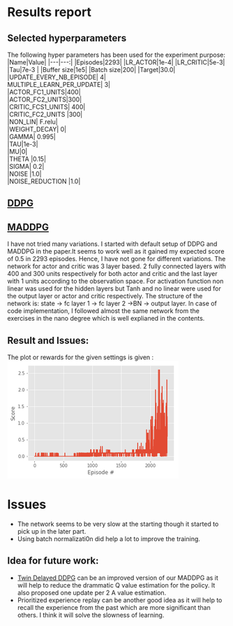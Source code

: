 # Results report

## Selected hyperparameters
The following hyper parameters has been used for the experiment purpose:
|Name|Value|
|---|---:|
|Episodes|2293|
|LR_ACTOR|1e-4|
|LR_CRITIC|5e-3|
|Tau|7e-3 |
|Buffer size|1e5|
|Batch size|200|
|Target|30.0|
|UPDATE_EVERY_NB_EPISODE| 4|        
MULTIPLE_LEARN_PER_UPDATE| 3|   
|ACTOR_FC1_UNITS|400|       
|ACTOR_FC2_UNITS|300|        
|CRITIC_FCS1_UNITS| 400|      
|CRITIC_FC2_UNITS |300|       
|NON_LIN| F.relu|   
|WEIGHT_DECAY| 0|        
|GAMMA| 0.995|               
|TAU|1e-3|                                
|MU|0|                            
|THETA |0.15|                       
|SIGMA| 0.2|                        
|NOISE |1.0|                        
|NOISE_REDUCTION |1.0|      

## [DDPG](https://deepmind.com/research/publications/continuous-control-deep-reinforcement-learning/)
## [MADDPG](https://arxiv.org/abs/1706.02275)
     
I have not tried many variations. I started with default setup of DDPG and MADDPG in the paper.It seems to work well as it gained my expected score of 0.5 in 2293 episodes. 
Hence, I have not gone for different variations.
The network for actor and critic was 3 layer based. 2 fully connected layers with 400 and 300 units respectively for both actor and critic and the last layer with 1 units according to the observation space.
For activation function non linear was used for the hidden layers but Tanh and no linear were used for the output layer or actor and critic respectively. 
The structure of the network is: state -> fc layer 1 -> fc layer 2 ->BN -> output layer. In case of code implementation, I followed almost the same network from the exercises in the nano degree which is well explianed in the contents. 

## Result and Issues:
The plot or rewards for the given settings is given :
![plot of rewards](./reward.png)
# Issues
- The network seems to be very slow at the starting though it started to pick up in the later part.
- Using batch normalizati0n did  help a lot to improve the training.

## Idea for future work:
- [Twin Delayed DDPG](https://spinningup.openai.com/en/latest/index.html) can be an improved version of our MADDPG as it will help to reduce the drammatic Q value estimation for the policy.
It also proposed one update per 2 A value estimation.
-  Prioritized experience replay can be another good idea as it will help to recall the experience from the past which are more significant than others. I think it will solve the slowness of learning. 
